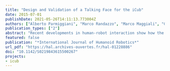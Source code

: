 ```yaml
---
title: "Design and Validation of a Talking Face for the iCub"
date: 2015-07-01
publishDate: 2021-05-26T14:11:13.773004Z
authors: ["Alberto Parmiggiani", "Marco Randazzo", "Marco Maggiali", "Giorgio Metta", "Frédéric Elisei", "Gérard Bailly"]
publication_types: ["2"]
abstract: "Recent developments in human-robot interaction show how the ability to communicate with people in a natural way is of great importance for artificial agents. The implementation of facial expressions has been found to significantly increase the interaction capabilities of humanoid robots. For speech, displaying a correct articulation with sound is mandatory to avoid audiovisual illusions like the McGurk effect (leading to comprehension errors) as well as to enhance the intelligibility in noisy conditions. This work describes the design, construction and testing of an animatronic talking face developed for the iCub robot. This talking head has an articulated jaw and four independent lip movements actuated by five motors. It is covered by a specially designed elastic tissue cover whose hemlines at the lips are attached to the motors via connecting linkages. The mechanical design and the control scheme have been evaluated by speech intelligibility in noise (SPIN) perceptual tests that demonstrate an absolute 10% intelligibility gain provided by the jaw and lip movements over the audio-only display."
featured: false
publication: "*International Journal of Humanoid Robotics*"
url_pdf: "https://hal.archives-ouvertes.fr/hal-01228886"
doi: "10.1142/S0219843615500267"
projects:
- icub
---
```

